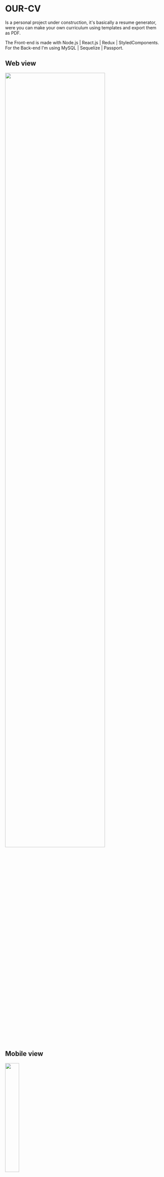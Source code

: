 # OUR-CV
Is a personal project under construction, it's basically a resume generator, were you can make your own curriculum using templates and export them as PDF.

The Front-end is made with Node.js | React.js | Redux | StyledComponents.
For the Back-end I'm using MySQL | Sequelize | Passport.

## Web view
<img src="https://scontent.fcor10-3.fna.fbcdn.net/v/t1.0-9/161713005_10224294622694500_9124542996873606745_o.jpg?_nc_cat=100&ccb=1-3&_nc_sid=730e14&_nc_eui2=AeHzt43c7jyHKtDKrk6lPfxQDAHflnKrDWAMAd-WcqsNYOVluGc4hZjTvnOgD1PtYLA&_nc_ohc=tvtMgAulDSUAX859IxO&_nc_ht=scontent.fcor10-3.fna&oh=ddd0ff3ede5960e5d13e84ce0e9e4e39&oe=607830F2" width="80%" height="80%">   

## Mobile view
<img src="https://scontent.fcor10-3.fna.fbcdn.net/v/t1.0-9/161864389_10224294622614498_8340701716706024533_n.jpg?_nc_cat=109&ccb=1-3&_nc_sid=730e14&_nc_eui2=AeFA8U7N0N_o3kALfzX0odaHFQVc0wFuxSAVBVzTAW7FIEPnVHFc8Z0j-He0fDDQvSQ&_nc_ohc=zcKCOLaXZ4cAX-niJBF&_nc_ht=scontent.fcor10-3.fna&oh=990a2a73122a047189da5345d9fb75b0&oe=60765952" width="30%" height="30%">

## Little usage demo
[OUR-CV APP DEMO VIDEO](https://drive.google.com/file/d/174-mH-hWrveou5MWTo1kQr3sARSsRSLC/view)

## The APP
[OUR-CV APP](https://our-cv-santiabo.vercel.app/)

Feel Free to look at the code, any feedback is always wellcome! 
